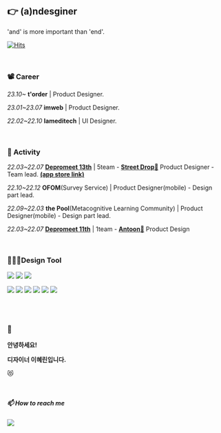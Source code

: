 

## 👉 (a)ndesginer
'and' is more important than 'end'.


[![Hits](https://hits.seeyoufarm.com/api/count/incr/badge.svg?url=https%3A%2F%2Fgithub.com%2FDE-hyelin&count_bg=%23FFBAAD&title_bg=%23F3EDEC&icon=applemusic.svg&icon_color=%23ED8777&title=remember+me+%F0%9F%92%95&edge_flat=false)](https://hits.seeyoufarm.com)


<br>

### 📽 Career

*23.10~* **t'order** | Product Designer.

*23.01~23.07* **imweb** | Product Designer.

*22.02~22.10* **lameditech** | UI Designer.


<br>

### 🎢 Activity

*22.03~22.07* **<a href="https://www.depromeet.com/">Depromeet 13th</a>** | 5team - **<a href="https://www.behance.net/gallery/175696753/Street-Drop-Location-based-music-community-services?tracking_source=search_projects|depromeet">Street Drop🎵</a>** Product Designer - Team lead. **<a href="https://apps.apple.com/kr/app/%EC%8A%A4%ED%8A%B8%EB%A6%BF%EB%93%9C%EB%9E%8D-street-drop/id6450315928">(app store link)</a>**

*22.10~22.12* **OFOM**(Survey Service) | Product Designer(mobile) - Design part lead.

*22.09~22.03* **the Pool**(Metacognitive Learning Community) | Product Designer(mobile) - Design part lead.

*22.03~22.07* **<a href="https://www.depromeet.com/">Depromeet 11th</a>** | 1team - **<a href="https://antoon.fun/">Antoon🐜</a>** Product Design


<br>

### 👩🏻‍💻Design Tool

<img src="https://img.shields.io/badge/figma-F67356?style=round-square&logo=Figma&logoColor=white"/> <img src="https://img.shields.io/badge/Sketch-F59E00?style=round-square&logo=Sketch&logoColor=white"/> <img src="https://img.shields.io/badge/XD-F046E6?style=round-square&logo=Adobe XD&logoColor=white"/> 

<img src="https://img.shields.io/badge/Adobe-black?style=round-square&logo=Adobe&logoColor=white"/> <img src="https://img.shields.io/badge/Photoshop-2A98F5?style=round-square&logo=Adobe Photoshop&logoColor=white"/> <img src="https://img.shields.io/badge/Illustrator-FF9A00?style=round-square&logo=Adobe Illustrator&logoColor=white"/> <img src="https://img.shields.io/badge/Indesign-FF3366?style=round-square&logo=Adobe Indesign&logoColor=white"/> <img src="https://img.shields.io/badge/After Effects-9999FF?style=round-square&logo=Adobe After Effects&logoColor=white"/> <img src="https://img.shields.io/badge/Dreamweaver-FF61F6?style=round-square&logo=Adobe Dreamweaver&logoColor=white"/>

<br><br>

### 👋

<b>안녕하세요!

디자이너 이혜린입니다.</b>

😻

<br>

##### 📫 How to reach me

<a href="mailto:du.duck.917@gmail.com">
    <img src="https://img.shields.io/badge/Gmail-d14836?logo=Gmail&style=square&logoColor=white&link=du.duck.917@gmail.com"/></a>

